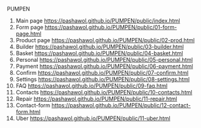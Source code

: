 PUMPEN



1. Main page <https://pashawol.github.io/PUMPEN/public/index.html>
1. Form page <https://pashawol.github.io/PUMPEN/public/01-form-page.html>
1. Product page <https://pashawol.github.io/PUMPEN/public/02-prod.html>
1.  Builder <https://pashawol.github.io/PUMPEN/public/03-builder.html> 
1. Basket <https://pashawol.github.io/PUMPEN/public/04-basket.html>
1. Personal <https://pashawol.github.io/PUMPEN/public/05-personal.html>
1. Payment <https://pashawol.github.io/PUMPEN/public/06-payment.html>
1. Confirm <https://pashawol.github.io/PUMPEN/public/07-confirm.html>
1. Settings <https://pashawol.github.io/PUMPEN/public/08-settings.html>
1. FAQ <https://pashawol.github.io/PUMPEN/public/09-faq.html>
1. Contacts <https://pashawol.github.io/PUMPEN/public/10-contacts.html>
1. Repair <https://pashawol.github.io/PUMPEN/public/11-repair.html>
1. Contact-form <https://pashawol.github.io/PUMPEN/public/12-contact-form.html>
1. Uber <https://pashawol.github.io/PUMPEN/public/11-uber.html>
